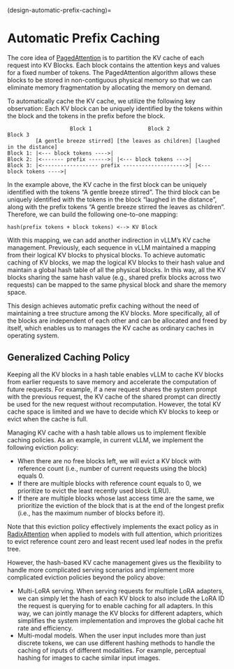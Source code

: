 (design-automatic-prefix-caching)=

# Automatic Prefix Caching

The core idea of [PagedAttention](https://vllm.ai) is to partition the KV cache of each request into KV Blocks. Each block contains the attention keys and values for a fixed number of tokens. The PagedAttention algorithm allows these blocks to be stored in non-contiguous physical memory so that we can eliminate memory fragmentation by allocating the memory on demand.

To automatically cache the KV cache, we utilize the following key observation: Each KV block can be uniquely identified by the tokens within the block and the tokens in the prefix before the block.

```
                    Block 1                  Block 2                  Block 3
         [A gentle breeze stirred] [the leaves as children] [laughed in the distance]
Block 1: |<--- block tokens ---->|
Block 2: |<------- prefix ------>| |<--- block tokens --->|
Block 3: |<------------------ prefix -------------------->| |<--- block tokens ---->|
```


In the example above, the KV cache in the first block can be uniquely identified with the tokens “A gentle breeze stirred”. The third block can be uniquely identified with the tokens in the block “laughed in the distance”, along with the prefix tokens “A gentle breeze stirred the leaves as children”. Therefore, we can build the following one-to-one mapping:

```
hash(prefix tokens + block tokens) <--> KV Block
```

With this mapping, we can add another indirection in vLLM’s KV cache management. Previously, each sequence in vLLM maintained a mapping from their logical KV blocks to physical blocks. To achieve automatic caching of KV blocks, we map the logical KV blocks to their hash value and maintain a global hash table of all the physical blocks. In this way, all the KV blocks sharing the same hash value (e.g., shared prefix blocks across two requests) can be mapped to the same physical block and share the memory space.


This design achieves automatic prefix caching without the need of maintaining a tree structure among the KV blocks. More specifically, all of the blocks are independent of each other and can be allocated and freed by itself, which enables us to manages the KV cache as ordinary caches in operating system.


## Generalized Caching Policy

Keeping all the KV blocks in a hash table enables vLLM to cache KV blocks from earlier requests to save memory and accelerate the computation of future requests. For example, if a new request shares the system prompt with the previous request, the KV cache of the shared prompt can directly be used for the new request without recomputation. However, the total KV cache space is limited and we have to decide which KV blocks to keep or evict when the cache is full.

Managing KV cache with a hash table allows us to implement flexible caching policies. As an example, in current vLLM, we implement the following eviction policy:

* When there are no free blocks left, we will evict a KV block with reference count (i.e., number of current requests using the block) equals 0.
* If there are multiple blocks with reference count equals to 0, we prioritize to evict the least recently used block (LRU).
* If there are multiple blocks whose last access time are the same, we prioritize the eviction of the block that is at the end of the longest prefix (i.e., has the maximum number of blocks before it).

Note that this eviction policy effectively implements the exact policy as in [RadixAttention](https://lmsys.org/blog/2024-01-17-sglang/) when applied to models with full attention, which prioritizes to evict reference count zero and least recent used leaf nodes in the prefix tree.

However, the hash-based KV cache management gives us the flexibility to handle more complicated serving scenarios and implement more complicated eviction policies beyond the policy above:

- Multi-LoRA serving. When serving requests for multiple LoRA adapters, we can simply let the hash of each KV block to also include the LoRA ID the request is querying for to enable caching for all adapters. In this way, we can jointly manage the KV blocks for different adapters, which simplifies the system implementation and improves the global cache hit rate and efficiency.
- Multi-modal models. When the user input includes more than just discrete tokens, we can use different hashing methods to handle the caching of inputs of different modalities. For example, perceptual hashing for images to cache similar input images.
